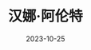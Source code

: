 ---
title: '汉娜·阿伦特'
date: '2023-10-25'
price: '30.0'
theaters: ['北京大学百周年纪念讲堂']
seat: ['2-4  1F']
remark: ['原声']
---